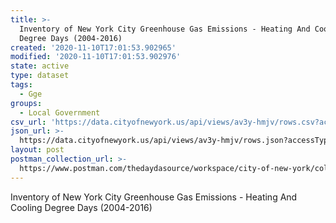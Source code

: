 ```yaml
---
title: >-
  Inventory of New York City Greenhouse Gas Emissions - Heating And Cooling
  Degree Days (2004-2016)
created: '2020-11-10T17:01:53.902965'
modified: '2020-11-10T17:01:53.902976'
state: active
type: dataset
tags:
  - Gge
groups:
  - Local Government
csv_url: 'https://data.cityofnewyork.us/api/views/av3y-hmjv/rows.csv?accessType=DOWNLOAD'
json_url: >-
  https://data.cityofnewyork.us/api/views/av3y-hmjv/rows.json?accessType=DOWNLOAD
layout: post
postman_collection_url: >-
  https://www.postman.com/thedaydasource/workspace/city-of-new-york/collection/15909983-b57e3818-3c45-4c56-ae46-3f3941ecc0a7
---
```

Inventory of New York City Greenhouse Gas Emissions -  Heating And Cooling Degree Days (2004-2016)
